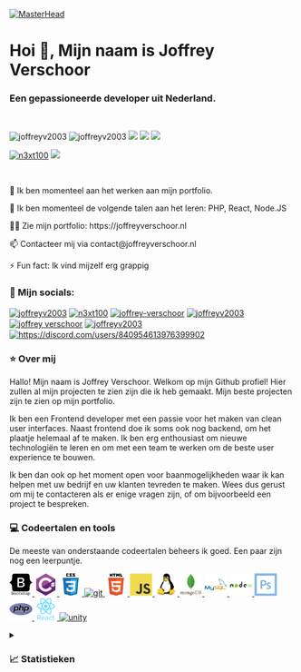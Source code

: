 [![MasterHead](https://i.imgur.com/FiRVwhO.png)](https://rishavchanda.io)
<h1 align="left">Hoi 👋, Mijn naam is Joffrey Verschoor</h1>
<h3 align="left">Een gepassioneerde developer uit Nederland.</h3><br>

<p align="left"> <img src="https://komarev.com/ghpvc/?username=joffreyv2003&label=Profile%20views&color=0e75b6&style=flat" alt="joffreyv2003" /> <img src="https://custom-icon-badges.demolab.com/github/stars/DenverCoder1/custom-icon-badges?logo=star" alt="joffreyv2003" /> <img src="https://custom-icon-badges.demolab.com/github/last-commit/DenverCoder1/custom-icon-badges?logo=history&logoColor=white" /> <img src="https://custom-icon-badges.demolab.com/github/license/denvercoder1/custom-icon-badges?logo=law" /> <img src="https://custom-icon-badges.demolab.com/chrome-web-store/rating/ogffaloegjglncjfehdfplabnoondfjo?logo=thumbsup&logoColor=white" /> </p>

<p align="left"> <a href="https://twitter.com/n3xt100" target="blank"><img src="https://img.shields.io/twitter/follow/n3xt100?logo=twitter&style=for-the-badge" alt="n3xt100" /></a> <a href="https://github.com/joffreyv2003?tab=repositories" target="blank"><img src="https://custom-icon-badges.demolab.com/badge/-My%20Repos-blue?style=for-the-badge&logoColor=white&logo=repo" /></a> </p><br>

<p align="left">🔭 Ik ben momenteel aan het werken aan mijn portfolio.</p>
<p align="left">🌱 Ik ben momenteel de volgende talen aan het leren: PHP, React, Node.JS</p>
<p align="left">👨‍💻 Zie mijn portfolio: https://joffreyverschoor.nl</p>
<p align="left">📫 Contacteer mij via contact@joffreyverschoor.nl</p>
<p align="left">⚡ Fun fact: Ik vind mijzelf erg grappig</p>

<h3 align="left">🔗 Mijn socials:</h3>
<p align="left">
<a href="https://codepen.io/joffreyv2003" target="blank"><img align="center" src="https://raw.githubusercontent.com/rahuldkjain/github-profile-readme-generator/master/src/images/icons/Social/codepen.svg" alt="joffreyv2003" height="30" width="40" /></a>
<a href="https://twitter.com/n3xt100" target="blank"><img align="center" src="https://raw.githubusercontent.com/rahuldkjain/github-profile-readme-generator/master/src/images/icons/Social/twitter.svg" alt="n3xt100" height="30" width="40" /></a>
<a href="https://linkedin.com/in/joffrey-verschoor" target="blank"><img align="center" src="https://raw.githubusercontent.com/rahuldkjain/github-profile-readme-generator/master/src/images/icons/Social/linked-in-alt.svg" alt="joffrey-verschoor" height="30" width="40" /></a>
<a href="https://instagram.com/joffreyv2003" target="blank"><img align="center" src="https://raw.githubusercontent.com/rahuldkjain/github-profile-readme-generator/master/src/images/icons/Social/instagram.svg" alt="joffreyv2003" height="30" width="40" /></a>
<a href="https://www.behance.net/joffrey verschoor" target="blank"><img align="center" src="https://raw.githubusercontent.com/rahuldkjain/github-profile-readme-generator/master/src/images/icons/Social/behance.svg" alt="joffrey verschoor" height="30" width="40" /></a>
<a href="https://www.youtube.com/c/joffreyv2003" target="blank"><img align="center" src="https://raw.githubusercontent.com/rahuldkjain/github-profile-readme-generator/master/src/images/icons/Social/youtube.svg" alt="joffreyv2003" height="30" width="40" /></a>
<a href="https://discord.gg/https://discord.com/users/840954613976399902" target="blank"><img align="center" src="https://raw.githubusercontent.com/rahuldkjain/github-profile-readme-generator/master/src/images/icons/Social/discord.svg" alt="https://discord.com/users/840954613976399902" height="30" width="40" /></a>
</p>

<h3 align="left">⭐ Over mij</h3>
<p align="left">
Hallo! Mijn naam is Joffrey Verschoor. Welkom op mijn Github profiel! Hier zullen al mijn projecten te zien zijn die ik heb gemaakt. Mijn beste projecten zijn te zien op mijn portfolio.
  
Ik ben een Frontend developer met een passie voor het maken van clean user interfaces. Naast frontend doe ik soms ook nog backend, om het plaatje helemaal af te maken. Ik ben erg enthousiast om nieuwe technologiën te leren en om met een team te werken om de beste user experience te bouwen. 
  
Ik ben dan ook op het moment open voor baanmogelijkheden waar ik kan helpen met uw bedrijf en uw klanten tevreden te maken.
Wees dus gerust om mij te contacteren als er enige vragen zijn, of om bijvoorbeeld een project te bespreken.
</p>
  
<h3 align="left">💻 Codeertalen en tools</h3>
  <p align="left">De meeste van onderstaande codeertalen beheers ik goed. Een paar zijn nog een leerpuntje.</p>
<p align="left"> <a href="https://getbootstrap.com" target="_blank" rel="noreferrer"> <img src="https://raw.githubusercontent.com/devicons/devicon/master/icons/bootstrap/bootstrap-plain-wordmark.svg" alt="bootstrap" width="40" height="40"/> </a> <a href="https://www.w3schools.com/cs/" target="_blank" rel="noreferrer"> <img src="https://raw.githubusercontent.com/devicons/devicon/master/icons/csharp/csharp-original.svg" alt="csharp" width="40" height="40"/> </a> <a href="https://www.w3schools.com/css/" target="_blank" rel="noreferrer"> <img src="https://raw.githubusercontent.com/devicons/devicon/master/icons/css3/css3-original-wordmark.svg" alt="css3" width="40" height="40"/> </a> </a> <a href="https://git-scm.com/" target="_blank" rel="noreferrer"> <img src="https://www.vectorlogo.zone/logos/git-scm/git-scm-icon.svg" alt="git" width="40" height="40"/> </a> <a href="https://www.w3.org/html/" target="_blank" rel="noreferrer"> <img src="https://raw.githubusercontent.com/devicons/devicon/master/icons/html5/html5-original-wordmark.svg" alt="html5" width="40" height="40"/> </a> <a href="https://developer.mozilla.org/en-US/docs/Web/JavaScript" target="_blank" rel="noreferrer"> <img src="https://raw.githubusercontent.com/devicons/devicon/master/icons/javascript/javascript-original.svg" alt="javascript" width="40" height="40"/> </a> <a href="https://www.linux.org/" target="_blank" rel="noreferrer"> <img src="https://raw.githubusercontent.com/devicons/devicon/master/icons/linux/linux-original.svg" alt="linux" width="40" height="40"/> </a> <a href="https://www.mongodb.com/" target="_blank" rel="noreferrer"> <img src="https://raw.githubusercontent.com/devicons/devicon/master/icons/mongodb/mongodb-original-wordmark.svg" alt="mongodb" width="40" height="40"/> </a> <a href="https://www.mysql.com/" target="_blank" rel="noreferrer"> <img src="https://raw.githubusercontent.com/devicons/devicon/master/icons/mysql/mysql-original-wordmark.svg" alt="mysql" width="40" height="40"/> </a> <a href="https://nodejs.org" target="_blank" rel="noreferrer"> <img src="https://raw.githubusercontent.com/devicons/devicon/master/icons/nodejs/nodejs-original-wordmark.svg" alt="nodejs" width="40" height="40"/> </a> <a href="https://www.photoshop.com/en" target="_blank" rel="noreferrer"> <img src="https://raw.githubusercontent.com/devicons/devicon/master/icons/photoshop/photoshop-line.svg" alt="photoshop" width="40" height="40"/> </a> <a href="https://www.php.net" target="_blank" rel="noreferrer"> <img src="https://raw.githubusercontent.com/devicons/devicon/master/icons/php/php-original.svg" alt="php" width="40" height="40"/> </a> <a href="https://reactjs.org/" target="_blank" rel="noreferrer"> <img src="https://raw.githubusercontent.com/devicons/devicon/master/icons/react/react-original-wordmark.svg" alt="react" width="40" height="40"/> </a> <a href="https://unity.com/" target="_blank" rel="noreferrer"> <img src="https://www.vectorlogo.zone/logos/unity3d/unity3d-icon.svg" alt="unity" width="40" height="40"/> </a> </p>

<details>

  <summary><h3 align="left">📈 Statistieken</h3></summary>
<p align="left"><img align="left" src="https://github-readme-streak-stats.herokuapp.com/?user=joffreyv2003&" alt="joffreyv2003" /></p>
  
</details>
